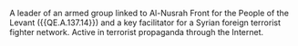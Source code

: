  A leader of an armed group linked to Al-Nusrah Front for the People of the 
Levant ({{QE.A.137.14}}) and a key facilitator for a Syrian foreign terrorist 
fighter network. Active in terrorist propaganda through the Internet. 
